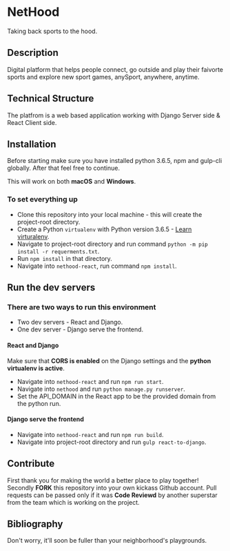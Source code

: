 # NetHood

Taking back sports to the hood. 

## Description

Digital platform that helps people connect, go outside and play their faivorte sports and explore new sport games, anySport, anywhere, anytime.

## Technical Structure

The platfrom is a web based application working with Django Server side & React Client side.

## Installation

Before starting make sure you have installed python 3.6.5, npm and gulp-cli globally. After that feel free to continue.

This will work on both **macOS** and **Windows**.

### To set everything up

* Clone this repository into your local machine - this will create the project-root directory.
* Create a Python `virtualenv` with Python version 3.6.5 - [Learn virturalenv](https://virtualenv.pypa.io/en/stable/userguide/).
* Navigate to project-root directory and run command `python -m pip install -r requerments.txt`.
* Run `npm install` in that directory.
* Navigate into `nethood-react`, run command `npm install`.

## Run the dev servers

### There are two ways to run this environment

* Two dev servers - React and Django.
* One dev server - Django serve the frontend.

#### React and Django

Make sure that **CORS is enabled** on the Django settings and the **python virtualenv is active**.

* Navigate into `nethood-react` and run `npm run start`.
* Navigate into `nethood` and run `python manage.py runserver`.
* Set the API_DOMAIN in the React app to be the provided domain from the python run.

#### Django serve the frontend

* Navigate into `nethood-react` and run `npm run build`.
* Navigate into project-root directory and run `gulp react-to-django`.

## Contribute

First thank you for making the world a better place to play together!
Secondly **FORK** this repository into your own kickass Github account. Pull requests can be passed only if it was **Code Reviewd** by another superstar from the team which is working on the project. 

## Bibliography

Don't worry, it'll soon be fuller than your neighborhood's playgrounds.
